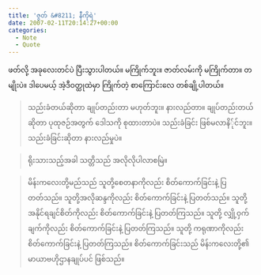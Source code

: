 ```yaml
---
title: 'ဇွတ် &#8211; နီကိုရဲ'
date: 2007-02-11T20:14:27+00:00
categories:
  - Note
  - Quote
---
```

ဖတ်လို့ အခုလေးတင်ပဲ ပြီးသွားပါတယ်။ မကြိုက်ဘူး။ ဇာတ်လမ်းကို မကြိုက်တာ။ တမျိုးပဲ။ ဒါပေမယ့် အဲ့ဒီဝတ္ထုထဲမှာ ကြိုက်တဲ့ စာကြောင်းလေ တစ်ချို့ပါတယ်။

> သည်းခံတယ်ဆိုတာ ချုပ်တည်းတာ မဟုတ်ဘူး။ နားလည်တာ။ ချုပ်တည်းတယ်ဆိုတာ ပုထုဇဉ်အတွက် ဒေါသကို စုထားတာပဲ။ သည်းခံခြင်း ဖြစ်မလာနိ်ုင်ဘူး။ သည်းခံခြင်းဆိုတာ နားလည်မှုပဲ။

> ရိုးသားသည့်အခါ သတ္တိသည် အလိုလိုပါလာစမြဲ။

> မိန်းကလေးတို့မည်သည် သူတို့စေတနာကိုလည်း စိတ်ကောက်ခြင်းနဲ့ ပြတတ်သည်။ သူတို့အလိုဆန္ဒကိုလည်း စိတ်ကောက်ခြင်းနဲ့ ပြတတ်သည်။ သူတို့ အနိုင်ရချင်စိတ်ကိုလည်း စိတ်ကောက်ခြင်းနဲ့ ပြတတ်ကြသည်။ သူတို့ လျှို့ဝှက်ချက်ကိုလည်း စိတ်ကောက်ခြင်းနဲ့ ပြတတ်ကြသည်။ သူတို့ ကရုဏာကိုလည်း စိတ်ကောက်ခြင်းနဲ့ ပြတတ်ကြသည်။ စိတ်ကောက်ခြင်းသည် မိန်းကလေးတို့၏ မာယာဗဟိုဌာနချုပ်ပင် ဖြစ်သည်။